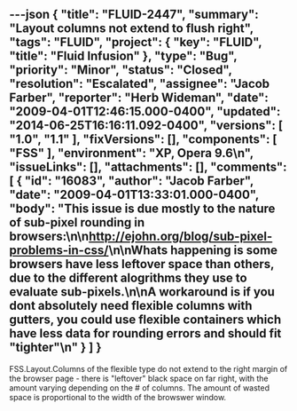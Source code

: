 ---json
{
  "title": "FLUID-2447",
  "summary": "Layout columns not extend to flush right",
  "tags": "FLUID",
  "project": {
    "key": "FLUID",
    "title": "Fluid Infusion"
  },
  "type": "Bug",
  "priority": "Minor",
  "status": "Closed",
  "resolution": "Escalated",
  "assignee": "Jacob Farber",
  "reporter": "Herb Wideman",
  "date": "2009-04-01T12:46:15.000-0400",
  "updated": "2014-06-25T16:16:11.092-0400",
  "versions": [
    "1.0",
    "1.1"
  ],
  "fixVersions": [],
  "components": [
    "FSS"
  ],
  "environment": "XP, Opera 9.6\n",
  "issueLinks": [],
  "attachments": [],
  "comments": [
    {
      "id": "16083",
      "author": "Jacob Farber",
      "date": "2009-04-01T13:33:01.000-0400",
      "body": "This issue is due mostly to the nature of sub-pixel rounding in browsers:\n\n<http://ejohn.org/blog/sub-pixel-problems-in-css/>\n\nWhats happening is some browsers have less leftover space than others, due to the different alogrithms they use to evaluate sub-pixels.\n\nA workaround is if you dont absolutely need flexible columns with gutters, you could use flexible containers which have less data for rounding errors and should fit \"tighter\"\n"
    }
  ]
}
---
FSS.Layout.Columns of the flexible type do not extend to the right margin of the browser page - there is "leftover" black space on far right, with the amount varying depending on the # of columns. The amount of wasted space is proportional to the width of the browswer window.

        